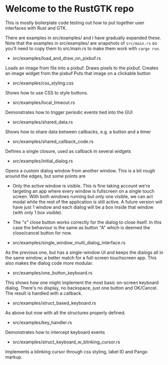 # Welcome to the RustGTK repo

This is mostly boilerplate code testing out how to put together user interfaces with Rust and GTK.

There are examples in src/examples/ and I have gradually expanded these. Note that the examples in src/examples/ are snapshots of `src/main.rs` so you'll need to copy them to src/main.rs to make them work with `cargo run`.

- src/examples/load_and_draw_on_pixbuf.rs

Loads an image from file into a pixbuf. Draws pixels to the pixbuf. Creates an image widget from the pixbuf Puts that image on a clickable button

- src/examples/css_styling.css

Shows how to use CSS to style buttons.

- src/examples/local_timeout.rs

Demonstrates how to trigger periodic events tied into the GUI

- src/examples/shared_data.rs

Shows how to share data between callbacks, e.g. a button and a timer

- src/examples/shared_callback_code.rs

Defines a single closure, used as callback in several widgets

- src/examples/initial_dialog.rs

Opens a custom dialog window from another window. This is a bit rough around the edges, but some points are

- Only the active window is visible. This is fine taking account we're targeting an app where every window is fullscreen on a single touch screen. With both windows running but only one visible, we can act modal while the rest of the application is still active. A future version will have just 1 window and each dialog will be a box inside that window (with only 1 box visible).
- The "x" close button works correctly for the dialog to close itself. In this case the behaviour is the same as button "A" which is deemed the close/cancel button for now.

- src/examples/single_window_multi_dialog_interface.rs

As the previous one, but has a single-window UI and keeps the dialogs all in the same window; a better match for a full-screen touchscreen app. This also makes the dialog code more modular.

- src/examples/one_button_keyboard.rs

This shows how one might implement the most basic on-screen keyboard dialog. There's no display, no backspace, just one button and OK/Cancel. The result is handled with a callback.

- src/examples/struct_based_keyboard.rs

As above but now with all the structures properly defined.

- src/examples/key_handler.rs

Demonstrates how to intercept keyboard events

- src/examples/struct_keyboard_w_blinking_cursor.rs

Implements a blinking cursor through css styling, label ID and Pango markup.

